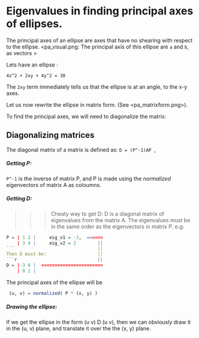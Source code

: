 
# Eigenvalues in finding principal axes of ellipses.

The principal axes of an ellipse are axes that have no shearing with respect to
the ellipse. 
<pa_visual.png: The principal axis of this ellipse are `a` and `b`, as vectors >



Lets have an ellipse :

` 4x^2 + 2xy + 4y^2 = 30 `

The ` 2xy ` term immediately tells us that the ellipse is at an angle,
to the x-y axes.


Let us now rewrite the ellipse in matrix form.
(See <pa_matrixform.png>).


To find the principal axes, we will need to diagonalize the matrix:



## Diagonalizing matrices

The diagonal matrix of a matrix  <A>  is defined as:
` D = (P^-1)AP  `,

##### Getting P:
` P^-1 ` is the inverse of matrix P,
and P is made using the *normalized* eigenvectors of matrix A as coloumns.

##### Getting D:
>>> Cheaty way to get D:
D is a diagonal matrix of eigenvalues from the matrix A.
> The eigenvalues must be in the same order as the eigenvectors in matrix P.
e.g:
```r
P = | 1 2 |     eig_v1 = -3,  ======
    | 3 4 |     eig_v2 = 2        ||
```                               ||
Then D must be:                   ||
```r                              ||
D = |-3 0 |  <<<====================
    | 0 2 |
```

The principal axes of the ellipse will be
```r
 (u, v) = normalized( P * (x, y) )
```

##### Drawing the ellipse:

If we get the ellipse in the form  (u v) D (u v),
then we can obviously draw it in the (u, v) plane,
and translate it over the the (x, y) plane.






